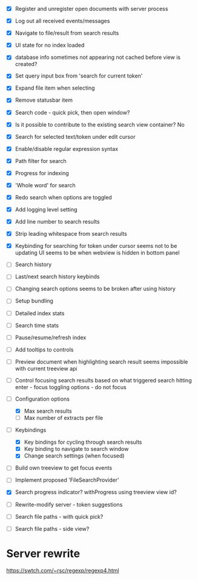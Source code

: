 - [x] Register and unregister open documents with server process 
- [x] Log out all received events/messages 
- [x] Navigate to file/result from search results
- [x] UI state for no index loaded 
- [x] database info sometimes not appearing 
    not cached before view is created?
- [x] Set query input box from 'search for current token'
- [x] Expand file item when selecting
- [x] Remove statusbar item 
- [x] Search code - quick pick, then open window? 
 - [x] Is it possible to contribute to the existing search view container? 
    No
- [x] Search for selected text/token under edit cursor
- [x] Enable/disable regular expression syntax
- [x] Path filter for search 
- [x] Progress for indexing 
- [x] 'Whole word' for search 
- [x] Redo search when options are toggled 
- [x] Add logging level setting 
- [x] Add line number to search results
- [x] Strip leading whitespace from search results
- [x] Keybinding for searching for token under cursor seems not to be updating UI 
    seems to be when webview is hidden in bottom panel 
- [ ] Search history
- [ ] Last/next search history keybinds 
- [ ] Changing search options seems to be broken after using history 
- [ ] Setup bundling 
- [ ] Detailed index stats
- [ ] Search time stats 
- [ ] Pause/resume/refresh index 
- [ ] Add tooltips to controls
- [ ] Preview document when highlighting search result 
    seems impossible with current treeview api 
- [ ] Control focusing search results based on what triggered search 
    hitting enter - focus 
    toggling options - do not focus 

- [ ] Configuration options
    - [x] Max search results 
    - [ ] Max number of extracts per file 
- [ ] Keybindings 
    - [x] Key bindings for cycling through search results 
    - [x] Key binding to navigate to search window 
    - [x] Change search settings (when focused) 

- [ ] Build own treeview to get focus events 
- [ ] Implement proposed 'FileSearchProvider' 
- [x] Search progress indicator?
    withProgress using treeview view id?
- [ ] Rewrite-modify server - token suggestions 
- [ ] Search file paths - with quick pick?
- [ ] Search file paths - side view?

# Server rewrite

https://swtch.com/~rsc/regexp/regexp4.html
